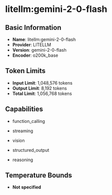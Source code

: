 # litellm:gemini-2-0-flash

## Basic Information
- **Name**: litellm:gemini-2-0-flash
- **Provider**: LITELLM
- **Version**: gemini-2-0-flash
- **Encoder**: o200k_base

## Token Limits
- **Input Limit**: 1,048,576 tokens
- **Output Limit**: 8,192 tokens
- **Total Limit**: 1,056,768 tokens

## Capabilities


- function_calling

- streaming

- vision

- structured_output

- reasoning





## Temperature Bounds

- **Not specified**



